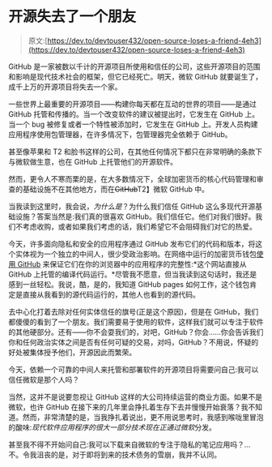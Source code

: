 # 开源失去了一个朋友

> 原文:[https://dev.to/devtouser432/open-source-loses-a-friend-4eh3](https://dev.to/devtouser432/open-source-loses-a-friend-4eh3)

GitHub 是一家被数以千计的开源项目所使用和信任的公司，这些开源项目的范围和影响是现代技术社会的框架，但它已经死亡。明天，微软 GitHub 就要诞生了，成千上万的开源项目将失去一个家。

一些世界上最重要的开源项目——构建你每天都在互动的世界的项目——是通过 GitHub 托管和传播的。当一个改变软件的建议被提出时，它发生在 GitHub 上。当一个 bug 被修复或者一个特性被添加时，它发生在 GitHub 上。开发人员构建应用程序使用包管理器，在许多情况下，包管理器完全依赖于 GitHub。

甚至像苹果和 T2 和脸书这样的公司，在其他任何情况下都只在非常明确的条款下与微软做生意，也在 GitHub 上托管他们的开源软件。

然而，更令人不寒而栗的是，在大多数情况下，全球加密货币的核心代码管理和审查的基础设施不在其他地方，而在~~GitHub~~T2】微软 GitHub 中。

当我读到这里时，我会说，*为什么是*？为什么我们信任 GitHub 这么多现代开源基础设施？答案当然是:我们真的很喜欢 GitHub。我们信任它。他们对我们很好。我们不考虑收购，或者如果我们考虑的话，我们希望它不会阻碍我们对它的热爱。

今天，许多面向隐私和安全的应用程序通过 GitHub 发布它们的代码和版本，将这个实体视为一个独立的中间人，很少受政治影响。在网络中运行的加密货币钱包[使用 GitHub](https://ethereumproject.github.io/etherwallet/) 来保证它们在你的浏览器中的应用程序的完整性:*这个网站直接从 GitHub 上托管的编译代码运行。*尽管我不愿意，但当我读到这句话时，我还是感到一丝轻松。我说，酷，是的，我知道 GitHub pages 如何工作，这个钱包肯定是直接从我看到的源代码运行的，其他人也看到的源代码。

去中心化打着去除对任何实体信任的旗号(正是这个原因)，但是在 GitHub，我们都傻傻的看到了一个朋友。我们需要易于使用的软件，这样我们就可以专注于软件的其他硬部分。还有——你不会耍我们的，对吧，GitHub？你会……你会告诉我们你和任何政治实体之间是否有任何可疑的交易，对吗，GitHub？不用说，怀疑的好处被集体授予他们，开源因此而繁荣。

今天，依赖一个可靠的中间人来托管和部署软件的开源项目将需要问自己:我可以信任微软是那个人吗？

当然，这并不是说要忽视让 GitHub 这样的大公司持续运营的商业方面。如果不是微软，也许 GitHub 在接下来的几年里会挣扎着生存下去并慢慢开始衰落？我不知道。然而，非常清楚的是，当我挣扎着说出，更不用说思考时，我感到喉咙里冒泡的酸味:*现代软件应用程序的很大一部分技术现在正通过微软*分发。

甚至我不得不开始问自己:我可以下载来自微软的专注于隐私的笔记应用吗？...不。令我沮丧的是，对于即将到来的技术债务的雪崩，我并不认同。